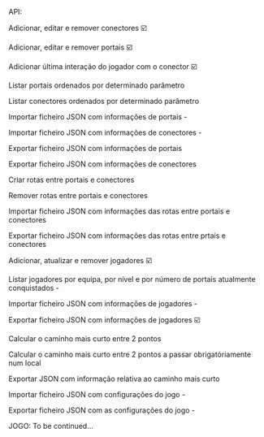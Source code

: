 API:

Adicionar, editar e remover conectores ☑️

Adicionar, editar e remover portais ☑️

Adicionar última interação do jogador com o conector ☑️

Listar portais ordenados por determinado parâmetro 

Listar conectores ordenados por determinado parâmetro 

Importar ficheiro JSON com informações de portais -

Importar ficheiro JSON com informações de conectores - 

Exportar ficheiro JSON com informações de portais 

Exportar ficheiro JSON com informações de conectores 

Criar rotas entre portais e conectores 

Remover rotas entre portais e conectores  

Importar ficheiro JSON com informações das rotas entre portais e conectores

Exportar ficheiro JSON com informações das rotas entre prtais e conectores

Adicionar, atualizar e remover jogadores ☑️ 

Listar jogadores por equipa, por nível e por número de portais atualmente conquistados -

Importar ficheiro JSON com informações de jogadores -

Exportar ficheiro JSON com informações de jogadores ☑️

Calcular o caminho mais curto entre 2 pontos 

Calcular o caminho mais curto entre 2 pontos a passar obrigatóriamente num local 

Exportar JSON com informação relativa ao caminho mais curto 

Importar ficheiro JSON com configurações do jogo - 

Exportar ficheiro JSON com as configurações do jogo - 


JOGO:
To be continued...
